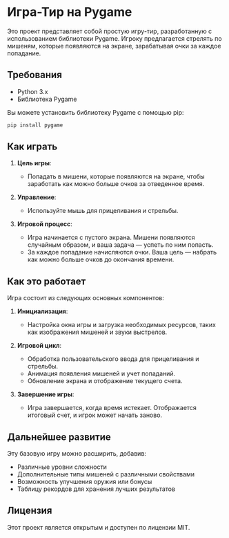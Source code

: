 # Игра-Тир на Pygame

Это проект представляет собой простую игру-тир, разработанную с использованием библиотеки Pygame. Игроку предлагается стрелять по мишеням, которые появляются на экране, зарабатывая очки за каждое попадание.

## Требования

- Python 3.x
- Библиотека Pygame

Вы можете установить библиотеку Pygame с помощью pip:

```bash
pip install pygame
```

## Как играть

1. **Цель игры**: 
   - Попадать в мишени, которые появляются на экране, чтобы заработать как можно больше очков за отведенное время.

2. **Управление**:
   - Используйте мышь для прицеливания и стрельбы.

3. **Игровой процесс**:
   - Игра начинается с пустого экрана. Мишени появляются случайным образом, и ваша задача — успеть по ним попасть.
   - За каждое попадание начисляются очки. Ваша цель — набрать как можно больше очков до окончания времени.

## Как это работает

Игра состоит из следующих основных компонентов:

1. **Инициализация**: 
   - Настройка окна игры и загрузка необходимых ресурсов, таких как изображения мишеней и звуки выстрелов.

2. **Игровой цикл**:
   - Обработка пользовательского ввода для прицеливания и стрельбы.
   - Анимация появления мишеней и учет попаданий.
   - Обновление экрана и отображение текущего счета.

3. **Завершение игры**:
   - Игра завершается, когда время истекает. Отображается итоговый счет, и игрок может начать заново.

## Дальнейшее развитие

Эту базовую игру можно расширить, добавив:

- Различные уровни сложности
- Дополнительные типы мишеней с различными свойствами
- Возможность улучшения оружия или бонусы
- Таблицу рекордов для хранения лучших результатов

## Лицензия

Этот проект является открытым и доступен по лицензии MIT.